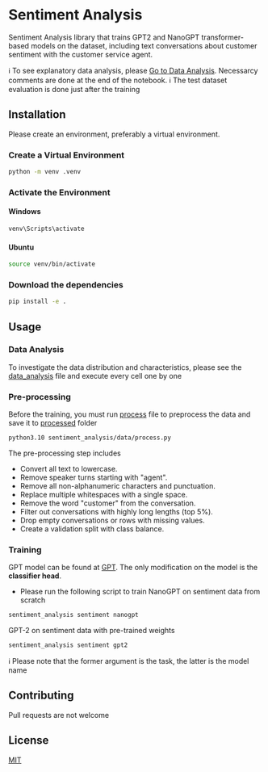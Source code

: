 # Sentiment Analysis

Sentiment Analysis library that trains GPT2 and NanoGPT transformer-based models on the dataset, including text conversations about customer sentiment with the customer service agent.

:information_source: To see explanatory data analysis, please [Go to Data Analysis](##data-analysis). Necessarcy comments are done at the end of the notebook.
:information_source: The test dataset evaluation is done just after the training




## Installation

Please create an environment, preferably a virtual environment.

### Create a Virtual Environment
```bash
python -m venv .venv
```
### Activate the Environment

#### Windows

```bash
venv\Scripts\activate
```

#### Ubuntu
```bash
source venv/bin/activate
```

### Download the dependencies
```bash
pip install -e .
```

## Usage

### Data Analysis
To investigate the data distribution and characteristics, please see the [data_analysis](sentiment_analysis/data_analysis.ipynb) file and execute every cell one by one

### Pre-processing
Before the training, you must run [process](sentiment_analysis/data/process.py) file to preprocess the data and save it to [processed](sentiment_analysis/data/processed) folder

```bash
python3.10 sentiment_analysis/data/process.py
```

The pre-processing step includes
- Convert all text to lowercase.
- Remove speaker turns starting with "agent".
- Remove all non-alphanumeric characters and punctuation.
- Replace multiple whitespaces with a single space.
- Remove the word "customer" from the conversation.
- Filter out conversations with highly long lengths (top 5%).
- Drop empty conversations or rows with missing values.
- Create a validation split with class balance.

### Training

GPT model can be found at [GPT](sentiment_analysis/model/nn/gpt.py). The only modification on the model is the **classifier head**.

- Please run the following script to train NanoGPT on sentiment data from scratch

```bash
sentiment_analysis sentiment nanogpt
```

GPT-2 on sentiment data with pre-trained weights

```bash
sentiment_analysis sentiment gpt2
```

:information_source: Please note that the former argument is the task, the latter is the model name


## Contributing

Pull requests are not welcome

## License

[MIT](https://choosealicense.com/licenses/mit/)
